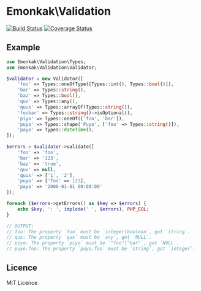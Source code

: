 # Emonkak\Validation

[![Build Status](https://travis-ci.org/emonkak/php-validation.svg?branch=master)](https://travis-ci.org/emonkak/php-validation)
[![Coverage Status](https://coveralls.io/repos/github/emonkak/php-validation/badge.svg?branch=master)](https://coveralls.io/github/emonkak/php-validation?branch=master)

## Example

```php
use Emonkak\Validation\Types;
use Emonkak\Validation\Validator;

$validator = new Validator([
    'foo' => Types::oneOfType([Types::int(), Types::bool()]),
    'bar' => Types::string(),
    'baz' => Types::bool(),
    'qux' => Types::any(),
    'quux' => Types::arrayOf(Types::string()),
    'foobar' => Types::string()->isOptional(),
    'piyo' => Types::oneOf(['foo', 'bar']),
    'puyo' => Types::shape('Puyo', ['foo' => Types::string()]),
    'payo' => Types::dateTime(),
]);

$errors = $validator->validate([
    'foo' => 'foo',
    'bar' => '123',
    'baz' => 'true',
    'qux' => null,
    'quux' => ['1', '2'],
    'puyo' => ['foo' => 123],
    'payo' => '2000-01-01 00:00:00'
]);

foreach ($errors->getErrors() as $key => $errors) {
    echo $key, ': ', implode(' ', $errors), PHP_EOL;
}

// OUTPUT:
// foo: The property `foo` must be `integer|boolean`, got `string`.
// qux: The property `qux` must be `any`, got `NULL`.
// piyo: The property `piyo` must be `"foo"|"bar"`, got `NULL`.
// puyo.foo: The property `puyo.foo` must be `string`, got `integer`.


```

## Licence

MIT Licence
